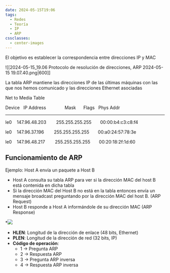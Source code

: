 ```yaml
---
date: 2024-05-15T19:06
tags:
  - Redes
  - Teoría
  - IP
  - ARP
cssclasses:
  - center-images
---
```

El objetivo es establecer la correspondencia entre direcciones IP y MAC

![[2024-05-15_19.06 Protocolo de resolución de direcciones, ARP 2024-05-15 19.07.40.png|600]]


La tabla ARP mantiene las direcciones IP de las últimas máquinas con las que nos hemos comunicado y las direcciones Ethernet asociadas

Net to Media Table

Device   IP Address               Mask        Flags       Phys Addr 

------ -------------------- --------------- -----  ---------------

le0     147.96.48.203        255.255.255.255          00:00:b4:c3:c8:f4

le0     147.96.37.196        255.255.255.255          00:a0:24:57:78:3e

le0     147.96.48.217        255.255.255.255          00:20:18:2f:1d:60


## Funcionamiento de ARP

Ejemplo: Host A envía un paquete a Host B

* Host A consulta su tabla ARP para ver si la dirección MAC del host B está contenida en dicha tabla
* Si la dirección MAC del Host B no está en la tabla entonces envía un mensaje broadcast preguntando por la dirección MAC del host B. (ARP Request)
* Host B responde a Host A informándole de su dirección MAC (ARP Response)
 
*![](https://lh7-eu.googleusercontent.com/RJtI7lwFEbuPXk6X7vGqBZSNuOGVeTkQBUwH1hdAT2matJNeXErZ-Xwo3dGMl2jbXyodVJ3F30iTmld1CBOAQZHlAexmVV930uADqnSKCgCtZ1FEyvcpwvr6kyUNgj-rPi5NUKUw3KxwjtJSTO7h5Mx-=nw)
* **HLEN**: Longitud de la dirección de enlace (48 bits, Ethernet)
* **PLEN**: Longitud de la dirección de red (32 bits, IP)
* **Código de operación**:
	* 1 → Pregunta ARP
	* 2 → Respuesta ARP
	* 3 → Pregunta ARP inversa
	* 4 → Respuesta ARP inversa